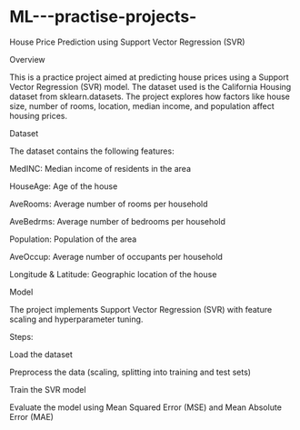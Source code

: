 # ML---practise-projects-
House Price Prediction using Support Vector Regression (SVR)

Overview

This is a practice project aimed at predicting house prices using a Support Vector Regression (SVR) model. The dataset used is the California Housing dataset from sklearn.datasets. The project explores how factors like house size, number of rooms, location, median income, and population affect housing prices.

Dataset


The dataset contains the following features:

  MedINC: Median income of residents in the area
   
 HouseAge: Age of the house

 AveRooms: Average number of rooms per household

 AveBedrms: Average number of bedrooms per household

 Population: Population of the area

 AveOccup: Average number of occupants per household

 Longitude & Latitude: Geographic location of the house

Model

The project implements Support Vector Regression (SVR) with feature scaling and hyperparameter tuning.

Steps:

Load the dataset

Preprocess the data (scaling, splitting into training and test sets)

Train the SVR model

Evaluate the model using Mean Squared Error (MSE) and Mean Absolute Error (MAE)
